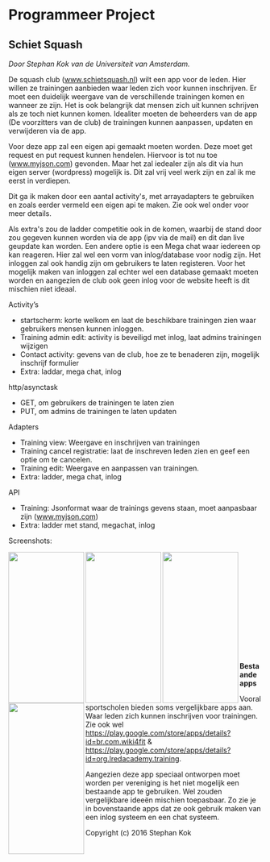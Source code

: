 Programmeer Project
==============
Schiet Squash
--------------
*Door Stephan Kok van de Universiteit van Amsterdam.*

De squash club (www.schietsquash.nl) wilt een app voor de leden. Hier willen ze trainingen aanbieden waar leden zich voor kunnen inschrijven. Er moet een duidelijk weergave van de verschillende trainingen komen en wanneer ze zijn. Het is ook belangrijk dat mensen zich uit kunnen schrijven als ze toch niet kunnen komen. Idealiter moeten de beheerders van de app (De voorzitters van de club) de trainingen kunnen aanpassen, updaten en verwijderen via de app.

Voor deze app zal een eigen api gemaakt moeten worden. Deze moet get request en put request kunnen hendelen. Hiervoor is tot nu toe (www.myjson.com) gevonden. Maar het zal iedealer zijn als dit via hun eigen server (wordpress) mogelijk is. Dit zal vrij veel werk zijn en zal ik me eerst in verdiepen.

Dit ga ik maken door een aantal activity's, met arrayadapters te gebruiken en zoals eerder vermeld een eigen api te maken. Zie ook wel onder voor meer details.

Als extra's zou de ladder competitie ook in de komen, waarbij de stand door zou gegeven kunnen worden via de app (ipv via de mail) en dit dan live geupdate kan worden. Een andere optie is een Mega chat waar iedereen op kan reageren. Hier zal wel een vorm van inlog/database voor nodig zijn. Het inloggen zal ook handig zijn om gebruikers te laten registeren. Voor het mogelijk maken van inloggen zal echter wel een database gemaakt moeten worden en aangezien de club ook geen inlog voor de website heeft is dit mischien niet ideaal.

Activity’s
-	startscherm: korte welkom en laat de beschikbare trainingen zien waar gebruikers mensen kunnen inloggen.
-	Training admin edit: activity is beveiligd met inlog, laat admins trainingen wijzigen
-	Contact activity: gevens van de club, hoe ze te benaderen zijn, mogelijk inschrijf formulier
-	Extra: laddar, mega chat, inlog

http/asynctask
-	GET, om gebruikers de trainingen te laten zien
-	PUT, om admins de trainingen te laten updaten

Adapters
-	Training view: Weergave en inschrijven van trainingen
-	Training cancel registratie: laat de inschreven leden zien en geef een optie om te cancelen.
-	Training edit: Weergave en aanpassen van trainingen.
-	Extra: ladder, mega chat, inlog

API 
-	Training: Jsonformat waar de trainings gevens staan, moet aanpasbaar zijn (www.myjson.com)
-	Extra: ladder met stand, megachat, inlog



Screenshots:



<img src="https://github.com/stephankok/progproject/blob/master/doc/start_activity_training.png" align="left" height="300" width="150" >
<img src="https://github.com/stephankok/progproject/blob/master/doc/login_admin.png" align="left" height="300" width="150" >
<img src="https://github.com/stephankok/progproject/blob/master/doc/admin_edit_training.png" align="left" height="300" width="150" >
<img src="https://github.com/stephankok/progproject/blob/master/doc/contact_information.png" align="left" height="300" width="150" >

<br></br>
<br></br>
<br></br>
<br></br>
<br></br>
<br></br>


**Bestaande apps**

Vooral sportscholen bieden soms vergelijkbare apps aan. Waar leden zich kunnen inschrijven voor trainingen. Zie ook wel https://play.google.com/store/apps/details?id=br.com.wiki4fit & https://play.google.com/store/apps/details?id=org.lredacademy.training.

Aangezien deze app speciaal ontworpen moet worden per vereniging is het niet mogelijk een bestaande app te gebruiken. Wel zouden vergelijkbare ideeën mischien toepasbaar. Zo zie je in bovenstaande apps dat ze ook gebruik maken van een inlog systeem en een chat systeem.

Copyright (c) 2016 Stephan Kok
